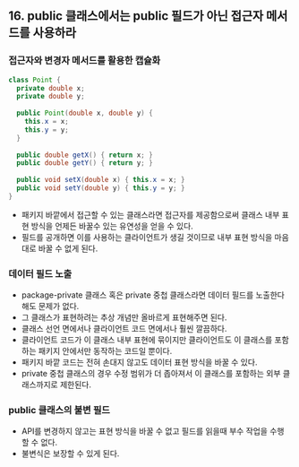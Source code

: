 ## 16. public 클래스에서는 public 필드가 아닌 접근자 메서드를 사용하라

### 접근자와 변경자 메서드를 활용한 캡슐화

```java
class Point {
  private double x;
  private double y;
  
  public Point(double x, double y) {
    this.x = x;
    this.y = y;
  }
  
  public double getX() { return x; }
  public double getY() { return y; }
  
  public void setX(double x) { this.x = x; }
  public void setY(double y) { this.y = y; }
}
```

- 패키지 바깥에서 접근할 수 있는 클래스라면 접근자를 제공함으로써 클래스 내부 표현 방식을 언제든 바꿀수 있는 유연성을 얻을 수 있다.
- 필드를 공개하면 이를 사용하는 클라이언트가 생길 것이므로 내부 표현 방식을 마음대로 바꿀 수 없게 된다.



### 데이터 필드 노출

- package-private 클래스 혹은 private 중첩 클래스라면 데이터 필드를 노출한다 해도 문제가 없다.
- 그 클래스가 표현하려는 추상 개념만 올바르게 표현해주면 된다.
- 클래스 선언 면에서나 클라이언트 코드 면에서나 훨씬 깔끔하다.
- 클라이언트 코드가 이 클래스 내부 표현에 묶이지만 클라이언트도 이 클래스를 포함하는 패키지 안에서만 동작하는 코드일 뿐이다.
- 패키지 바깥 코드는 전혀 손대지 않고도 데이터 표현 방식을 바꿀 수 있다.
- private 중첩 클래스의 경우 수정 범위가 더 좁아져서 이 클래스를 포함하는 외부 클래스까지로 제한된다.



### public 클래스의 불변 필드

- API를 변경하지 않고는 표현 방식을 바꿀 수 없고 필드를 읽을때 부수 작업을 수행할 수 없다.
- 불변식은 보장할 수 있게 된다.

